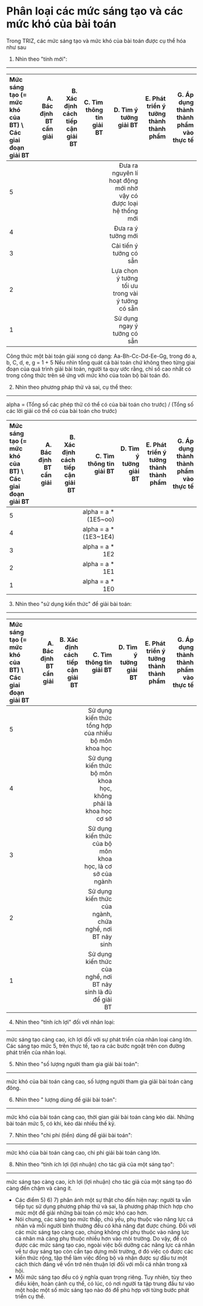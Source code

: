 Phân loại các mức sáng tạo và các mức khó của bài toán
======================================================
Trong TRIZ, các mức sáng tạo và mức khó của bài toán được cụ thể hóa như sau

1. Nhìn theo "tính mới":
------------------------
|Mức sáng tạo (= mức khó của BT) \ Các giai đoạn giải BT|A. Bác định BT cần giải|B. Xác định cách tiếp cận giải BT|C. Tìm thông tin giải BT|D. Tìm ý tưởng giải BT|E. Phát triển ý tưởng thành thành phẩm|G. Áp dụng thành thành phẩm vào thực tế|  
|:--|--:|--:|--:|--:|--:|--:|  
|5||||Đưa ra nguyên lí hoạt động mới nhờ vậy có được loại hệ thống mới||  
|4||||Đưa ra ý tưởng mới||  
|3||||Cải tiến ý tưởng có sẵn||  
|2||||Lựa chọn ý tưởng tối ưu trong vài ý tưởng có sẵn||  
|1||||Sử dụng ngay ý tưởng có sẵn||  

Công thức một bài toán giải xong có dạng:
Aa-Bh-Cc-Dd-Ee-Gg, trong đó a, b, C, d, e, g = 1 + 5
Nếu nhìn tổng quát cả bài toán chứ không theo từng giai đoạn của quá trình giải bài toán, người ta quy ước rằng, chỉ số cao nhất có trong công thức trên sẽ ứng với mức khó của toàn bộ bài toán đó.

2. Nhìn theo phương pháp thử và sai, cụ thể theo:
-------------------------------------------------
alpha = (Tổng số các phép thử có thể có của bài toán cho trước) / (Tổng số các lời giải có thể có của bài toán cho trước)

|Mức sáng tạo (= mức khó của BT) \ Các giai đoạn giải BT|A. Bác định BT cần giải|B. Xác định cách tiếp cận giải BT|C. Tìm thông tin giải BT|D. Tìm ý tưởng giải BT|E. Phát triển ý tưởng thành thành phẩm|G. Áp dụng thành thành phẩm vào thực tế|  
|:--|--:|--:|--:|--:|--:|--:|  
|5|||alpha = a * (1E5~oo)|||  
|4|||alpha = a * (1E3~1E4)|||  
|3|||alpha = a * 1E2|||  
|2|||alpha = a * 1E1|||  
|1|||alpha = a * 1E0|||

3. Nhìn theo "sử dụng kiến thức" để giải bài toán:
--------------------------------------------------
|Mức sáng tạo (= mức khó của BT) \ Các giai đoạn giải BT|A. Bác định BT cần giải|B. Xác định cách tiếp cận giải BT|C. Tìm thông tin giải BT|D. Tìm ý tưởng giải BT|E. Phát triển ý tưởng thành thành phẩm|G. Áp dụng thành thành phẩm vào thực tế|  
|:--|--:|--:|--:|--:|--:|--:|  
|5|||Sử dụng kiến thức tổng hợp của nhiều bộ môn khoa học|||  
|4|||Sử dụng kiến thức bộ môn khoa học, không phải là khoa học cơ sở|||  
|3|||Sử dụng kiến thức của bộ môn khoa học, là cơ sở của ngành|||  
|2|||Sử dụng kiến thức của ngành, chứa nghề, nơi BT nảy sinh|||  
|1|||Sử dụng kiến thức của nghề, nơi BT nảy sinh là đủ để giải BT|||

4. Nhìn theo "tính ích lợi" đối với nhân loại:
----------------------------------------------
mức sáng tạo càng cao, ích lợi đối với sự phát triển của nhân loại càng lớn. Các sáng tạo mức 5, trên thực tế, tạo ra các bước ngoặt trên con đường phát triển của nhân loại.

5. Nhìn theo "số lượng người tham gia giải bài toán":
-----------------------------------------------------
mức khó của bài toán càng cao, số lượng người tham gia giãi bài toán càng đông.

6. Nhìn theo " lượng dùng để giải bài toán":
-----------------------------------------------
mức khó của bài toán càng cao, thời gian giải bài toán càng kéo dài. Những bài toán mức 5, có khi, kéo dài
nhiều thế kỷ.

7. Nhìn theo "chi phí (tiền) dùng để giải bài toán":
----------------------------------------------------
mức khó của bài toán càng cao, chi phi giải bài toán càng lớn.
 
8. Nhìn theo “tính ích lợi (lợi nhuận) cho tác giả của một sáng tạo":
----------------------------------------------------------------------
mức sáng tạo càng cao, ích lợi (lợi nhuận) cho tác giả của một sáng tạo đó càng đến chậm và
càng ít.

* Các điểm 5) 6) 7) phân ánh một sự thật cho đến hiện nay: người ta vẫn tiếp tục sử dụng phương pháp thử và sai, là phương pháp thích hợp cho mức một để giải những bài toán có mức khó cao hơn.
* Nói chung, các sáng tạo mức thấp, chủ yếu, phụ thuộc vào năng lực cá nhân và mỗi người bình thường đều có khả năng đạt được chúng. Đối với các mức sáng tạo càng cao, chúng không chỉ phụ thuộc vào năng lực cá nhân mà càng phụ thuộc nhiều hơn vào môi trường. Do vậy, để có được các mức sáng tạo cao, ngoài việc bồi dưỡng các năng lực cá nhân về tư duy sáng tạo còn cần tạo dựng môi trường, ớ đó việc có được các kiến thức rộng, tập thể làm việc đồng bộ và nhận được sự đầu tư một cách thích đáng về vốn trớ nên thuận lợi đối với mỗi cá
nhân trong xã hội.
* Mỗi mức sáng tạo đều có ý nghĩa quan trọng riêng. Tuy nhiên, tùy theo điều kiện, hoàn cảnh cụ thể, có lúc, có nơi người ta tập trung đầu tư vào một hoặc một số mức sáng tạo nào đó để phù hợp với từng bước phát triển cụ thể.
